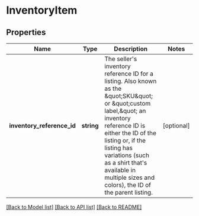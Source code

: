 # InventoryItem

## Properties
Name | Type | Description | Notes
------------ | ------------- | ------------- | -------------
**inventory_reference_id** | **string** | The seller&#39;s inventory reference ID for a listing. Also known as the &amp;quot;SKU&amp;quot; or &amp;quot;custom label,&amp;quot; an inventory reference ID is either the ID of the listing or, if the listing has variations (such as a shirt that&#39;s available in multiple sizes and colors), the ID of the parent listing. | [optional] 

[[Back to Model list]](../README.md#documentation-for-models) [[Back to API list]](../README.md#documentation-for-api-endpoints) [[Back to README]](../README.md)


